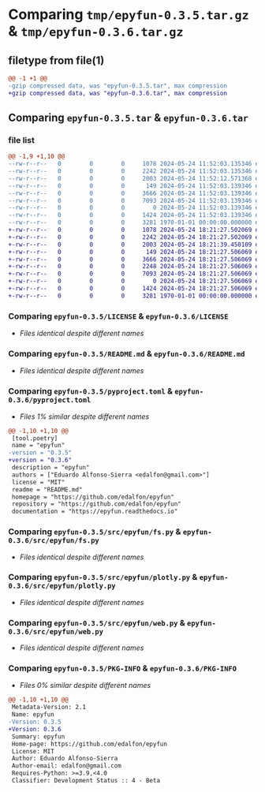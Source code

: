 # Comparing `tmp/epyfun-0.3.5.tar.gz` & `tmp/epyfun-0.3.6.tar.gz`

## filetype from file(1)

```diff
@@ -1 +1 @@
-gzip compressed data, was "epyfun-0.3.5.tar", max compression
+gzip compressed data, was "epyfun-0.3.6.tar", max compression
```

## Comparing `epyfun-0.3.5.tar` & `epyfun-0.3.6.tar`

### file list

```diff
@@ -1,9 +1,10 @@
--rw-r--r--   0        0        0     1078 2024-05-24 11:52:03.135346 epyfun-0.3.5/LICENSE
--rw-r--r--   0        0        0     2242 2024-05-24 11:52:03.135346 epyfun-0.3.5/README.md
--rw-r--r--   0        0        0     2003 2024-05-24 11:52:12.571368 epyfun-0.3.5/pyproject.toml
--rw-r--r--   0        0        0      149 2024-05-24 11:52:03.139346 epyfun-0.3.5/src/epyfun/__init__.py
--rw-r--r--   0        0        0     3666 2024-05-24 11:52:03.139346 epyfun-0.3.5/src/epyfun/fs.py
--rw-r--r--   0        0        0     7093 2024-05-24 11:52:03.139346 epyfun-0.3.5/src/epyfun/plotly.py
--rw-r--r--   0        0        0        0 2024-05-24 11:52:03.139346 epyfun-0.3.5/src/epyfun/py.typed
--rw-r--r--   0        0        0     1424 2024-05-24 11:52:03.139346 epyfun-0.3.5/src/epyfun/web.py
--rw-r--r--   0        0        0     3281 1970-01-01 00:00:00.000000 epyfun-0.3.5/PKG-INFO
+-rw-r--r--   0        0        0     1078 2024-05-24 18:21:27.502069 epyfun-0.3.6/LICENSE
+-rw-r--r--   0        0        0     2242 2024-05-24 18:21:27.502069 epyfun-0.3.6/README.md
+-rw-r--r--   0        0        0     2003 2024-05-24 18:21:39.450109 epyfun-0.3.6/pyproject.toml
+-rw-r--r--   0        0        0      149 2024-05-24 18:21:27.506069 epyfun-0.3.6/src/epyfun/__init__.py
+-rw-r--r--   0        0        0     3666 2024-05-24 18:21:27.506069 epyfun-0.3.6/src/epyfun/fs.py
+-rw-r--r--   0        0        0     2248 2024-05-24 18:21:27.506069 epyfun-0.3.6/src/epyfun/pandas.py
+-rw-r--r--   0        0        0     7093 2024-05-24 18:21:27.506069 epyfun-0.3.6/src/epyfun/plotly.py
+-rw-r--r--   0        0        0        0 2024-05-24 18:21:27.506069 epyfun-0.3.6/src/epyfun/py.typed
+-rw-r--r--   0        0        0     1424 2024-05-24 18:21:27.506069 epyfun-0.3.6/src/epyfun/web.py
+-rw-r--r--   0        0        0     3281 1970-01-01 00:00:00.000000 epyfun-0.3.6/PKG-INFO
```

### Comparing `epyfun-0.3.5/LICENSE` & `epyfun-0.3.6/LICENSE`

 * *Files identical despite different names*

### Comparing `epyfun-0.3.5/README.md` & `epyfun-0.3.6/README.md`

 * *Files identical despite different names*

### Comparing `epyfun-0.3.5/pyproject.toml` & `epyfun-0.3.6/pyproject.toml`

 * *Files 1% similar despite different names*

```diff
@@ -1,10 +1,10 @@
 [tool.poetry]
 name = "epyfun"
-version = "0.3.5"
+version = "0.3.6"
 description = "epyfun"
 authors = ["Eduardo Alfonso-Sierra <edalfon@gmail.com>"]
 license = "MIT"
 readme = "README.md"
 homepage = "https://github.com/edalfon/epyfun"
 repository = "https://github.com/edalfon/epyfun"
 documentation = "https://epyfun.readthedocs.io"
```

### Comparing `epyfun-0.3.5/src/epyfun/fs.py` & `epyfun-0.3.6/src/epyfun/fs.py`

 * *Files identical despite different names*

### Comparing `epyfun-0.3.5/src/epyfun/plotly.py` & `epyfun-0.3.6/src/epyfun/plotly.py`

 * *Files identical despite different names*

### Comparing `epyfun-0.3.5/src/epyfun/web.py` & `epyfun-0.3.6/src/epyfun/web.py`

 * *Files identical despite different names*

### Comparing `epyfun-0.3.5/PKG-INFO` & `epyfun-0.3.6/PKG-INFO`

 * *Files 0% similar despite different names*

```diff
@@ -1,10 +1,10 @@
 Metadata-Version: 2.1
 Name: epyfun
-Version: 0.3.5
+Version: 0.3.6
 Summary: epyfun
 Home-page: https://github.com/edalfon/epyfun
 License: MIT
 Author: Eduardo Alfonso-Sierra
 Author-email: edalfon@gmail.com
 Requires-Python: >=3.9,<4.0
 Classifier: Development Status :: 4 - Beta
```

